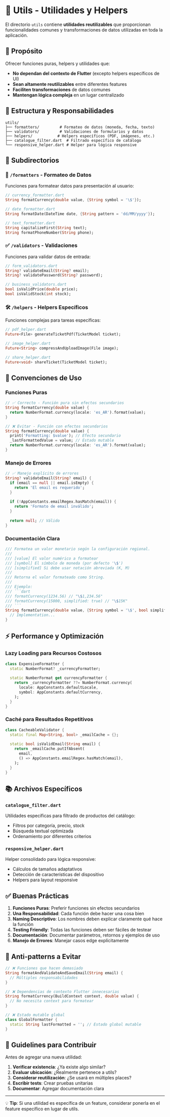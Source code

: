 # 🔧 Utils - Utilidades y Helpers

El directorio `utils` contiene **utilidades reutilizables** que proporcionan funcionalidades comunes y transformaciones de datos utilizadas en toda la aplicación.

## 🎯 Propósito

Ofrecer funciones puras, helpers y utilidades que:
- **No dependan del contexto de Flutter** (excepto helpers específicos de UI)
- **Sean altamente reutilizables** entre diferentes features
- **Faciliten transformaciones** de datos comunes
- **Mantengan lógica compleja** en un lugar centralizado

## 📁 Estructura y Responsabilidades

```
utils/
├── formatters/         # Formateo de datos (moneda, fecha, texto)
├── validators/         # Validaciones de formularios y datos
├── helpers/           # Helpers específicos (PDF, imágenes, etc.)
├── catalogue_filter.dart  # Filtrado específico de catálogo
└── responsive_helper.dart # Helper para lógica responsive
```

## 📖 Subdirectorios

### 🎨 `/formatters` - Formateo de Datos
Funciones para formatear datos para presentación al usuario:

```dart
// currency_formatter.dart
String formatCurrency(double value, {String symbol = '\$'});

// date_formatter.dart  
String formatDate(DateTime date, {String pattern = 'dd/MM/yyyy'});

// text_formatter.dart
String capitalizeFirst(String text);
String formatPhoneNumber(String phone);
```

### ✅ `/validators` - Validaciones
Funciones para validar datos de entrada:

```dart
// form_validators.dart
String? validateEmail(String? email);
String? validatePassword(String? password);

// business_validators.dart
bool isValidPrice(double price);
bool isValidStock(int stock);
```

### 🛠️ `/helpers` - Helpers Específicos
Funciones complejas para tareas específicas:

```dart
// pdf_helper.dart
Future<File> generateTicketPdf(TicketModel ticket);

// image_helper.dart
Future<String> compressAndUploadImage(File image);

// share_helper.dart
Future<void> shareTicket(TicketModel ticket);
```

## 🔧 Convenciones de Uso

### Funciones Puras
```dart
// ✅ Correcto - Función pura sin efectos secundarios
String formatCurrency(double value) {
  return NumberFormat.currency(locale: 'es_AR').format(value);
}

// ❌ Evitar - Función con efectos secundarios
String formatCurrency(double value) {
  print('Formatting: $value'); // Efecto secundario
  _lastFormattedValue = value; // Estado mutable
  return NumberFormat.currency(locale: 'es_AR').format(value);
}
```

### Manejo de Errores
```dart
// ✅ Manejo explícito de errores
String? validateEmail(String? email) {
  if (email == null || email.isEmpty) {
    return 'El email es requerido';
  }
  
  if (!AppConstants.emailRegex.hasMatch(email)) {
    return 'Formato de email inválido';
  }
  
  return null; // Válido
}
```

### Documentación Clara
```dart
/// Formatea un valor monetario según la configuración regional.
///
/// [value] El valor numérico a formatear
/// [symbol] El símbolo de moneda (por defecto '\$')
/// [simplified] Si debe usar notación abreviada (K, M)
/// 
/// Retorna el valor formateado como String.
/// 
/// Ejemplo:
/// ```dart
/// formatCurrency(1234.56) // "\$1,234.56"
/// formatCurrency(15000, simplified: true) // "\$15K"
/// ```
String formatCurrency(double value, {String symbol = '\$', bool simplified = false}) {
  // Implementation...
}
```

## ⚡ Performance y Optimización

### Lazy Loading para Recursos Costosos
```dart
class ExpensiveFormatter {
  static NumberFormat? _currencyFormatter;
  
  static NumberFormat get currencyFormatter {
    return _currencyFormatter ??= NumberFormat.currency(
      locale: AppConstants.defaultLocale,
      symbol: AppConstants.defaultCurrency,
    );
  }
}
```

### Caché para Resultados Repetitivos
```dart
class CacheableValidator {
  static final Map<String, bool> _emailCache = {};
  
  static bool isValidEmail(String email) {
    return _emailCache.putIfAbsent(
      email,
      () => AppConstants.emailRegex.hasMatch(email),
    );
  }
}
```

## 📚 Archivos Específicos

### `catalogue_filter.dart`
Utilidades específicas para filtrado de productos del catálogo:
- Filtros por categoría, precio, stock
- Búsqueda textual optimizada
- Ordenamiento por diferentes criterios

### `responsive_helper.dart`
Helper consolidado para lógica responsive:
- Cálculos de tamaños adaptativos
- Detección de características del dispositivo
- Helpers para layout responsive

## ✅ Buenas Prácticas

1. **Funciones Puras**: Preferir funciones sin efectos secundarios
2. **Una Responsabilidad**: Cada función debe hacer una cosa bien
3. **Naming Descriptivo**: Los nombres deben explicar claramente qué hace la función
4. **Testing Friendly**: Todas las funciones deben ser fáciles de testear
5. **Documentación**: Documentar parámetros, retornos y ejemplos de uso
6. **Manejo de Errores**: Manejar casos edge explícitamente

## 🚫 Anti-patterns a Evitar

```dart
// ❌ Funciones que hacen demasiado
String formatAndValidateAndSaveEmail(String email) {
  // Múltiples responsabilidades
}

// ❌ Dependencias de contexto Flutter innecesarias
String formatCurrency(BuildContext context, double value) {
  // No necesita context para formatear
}

// ❌ Estado mutable global
class GlobalFormatter {
  static String lastFormatted = ''; // Estado global mutable
}
```

## 🎯 Guidelines para Contribuir

Antes de agregar una nueva utilidad:

1. **Verificar existencia**: ¿Ya existe algo similar?
2. **Evaluar ubicación**: ¿Realmente pertenece a utils?
3. **Considerar reutilización**: ¿Se usará en múltiples places?
4. **Escribir tests**: Crear pruebas unitarias
5. **Documentar**: Agregar documentación clara

---

💡 **Tip**: Si una utilidad es específica de un feature, considerar ponerla en el feature específico en lugar de utils.
